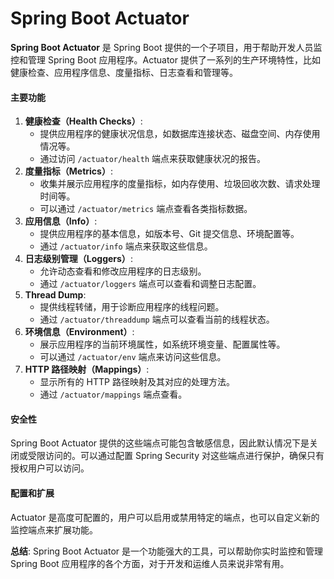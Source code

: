 # Spring Boot Actuator

**Spring Boot Actuator** 是 Spring Boot 提供的一个子项目，用于帮助开发人员监控和管理 Spring Boot 应用程序。Actuator 提供了一系列的生产环境特性，比如健康检查、应用程序信息、度量指标、日志查看和管理等。

#### 主要功能

1. **健康检查（Health Checks）**:
   * 提供应用程序的健康状况信息，如数据库连接状态、磁盘空间、内存使用情况等。
   * 通过访问 `/actuator/health` 端点来获取健康状况的报告。
2. **度量指标（Metrics）**:
   * 收集并展示应用程序的度量指标，如内存使用、垃圾回收次数、请求处理时间等。
   * 可以通过 `/actuator/metrics` 端点查看各类指标数据。
3. **应用信息（Info）**:
   * 提供应用程序的基本信息，如版本号、Git 提交信息、环境配置等。
   * 通过 `/actuator/info` 端点来获取这些信息。
4. **日志级别管理（Loggers）**:
   * 允许动态查看和修改应用程序的日志级别。
   * 通过 `/actuator/loggers` 端点可以查看和调整日志配置。
5. **Thread Dump**:
   * 提供线程转储，用于诊断应用程序的线程问题。
   * 通过 `/actuator/threaddump` 端点可以查看当前的线程状态。
6. **环境信息（Environment）**:
   * 展示应用程序的当前环境属性，如系统环境变量、配置属性等。
   * 可以通过 `/actuator/env` 端点来访问这些信息。
7. **HTTP 路径映射（Mappings）**:
   * 显示所有的 HTTP 路径映射及其对应的处理方法。
   * 通过 `/actuator/mappings` 端点查看。

#### 安全性

Spring Boot Actuator 提供的这些端点可能包含敏感信息，因此默认情况下是关闭或受限访问的。可以通过配置 Spring Security 对这些端点进行保护，确保只有授权用户可以访问。

#### 配置和扩展

Actuator 是高度可配置的，用户可以启用或禁用特定的端点，也可以自定义新的监控端点来扩展功能。

**总结**: Spring Boot Actuator 是一个功能强大的工具，可以帮助你实时监控和管理 Spring Boot 应用程序的各个方面，对于开发和运维人员来说非常有用。
